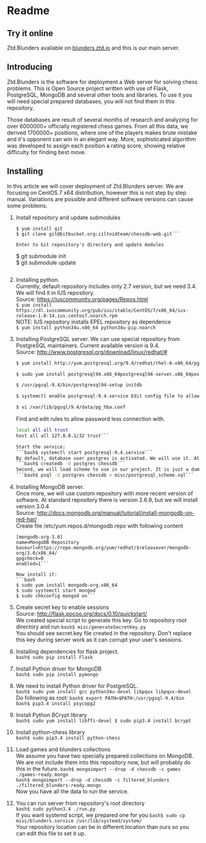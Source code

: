 # Readme

## Try it online
Ztd.Blunders available on [blunders.ztd.io](http://blunders.ztd.io) and this is our main server. 

## Introducing
Ztd.Blunders is the software for deployment a Web server for solving chess problems. This is Open Source project written with use of Flask, PostgreSQL, MongoDB and several other tools and libraries. To use it you will need special prepared databases, you will not find them in this repository.

Those databases are result of several months of research and analyzing for over 6000000+ officially registered chess games.  From all this data, we derived 1700000+ positions, where one of the players makes brute mistake and it's opponent can win in an elegant way. More, sophisticated algorithm was developed to assign each position a rating score, showing relative difficulty for finding best move.

## Installing
In this article we will cover deployment of Ztd.Blunders server. We are focusing on CentOS 7 x64 distribution, however this is not step by step manual. Variations are possible and different software versions can cause some problems.

1. Install repository and update submodules  
    ```
    $ yum install git  
    $ git clone git@bitbucket.org:ziltoidteam/chessdb-web.git```

    Enter to Git repository's directory and update modules  
    ```
    $ git submodule init  
    $ git submodule update
    ```

2. Installing python.  
    Currently, default repository includes only 2.7 version, but we need 3.4. We will find it in IUS repository.  
    Source: https://iuscommunity.org/pages/Repos.html  
    ```$ yum install https://dl.iuscommunity.org/pub/ius/stable/CentOS/7/x86_64/ius-release-1.0-14.ius.centos7.noarch.rpm```  
    NOTE: IUS repository installs EPEL repository as dependence  
    ```$ yum install python34u.x86_64 python34u-pip.noarch```

3. Installing PostgreSQL server.
    We can use special repository from PostgreSQL maintainers. Current available version is 9.4.  
    Source: http://www.postgresql.org/download/linux/redhat/#  
    ```bash
    $ yum install http://yum.postgresql.org/9.4/redhat/rhel-6-x86_64/pgdg-redhat94-9.4-1.noarch.rpm
    ```  
    ```bash
    $ sudo yum install postgresql94.x86_64postgresql94-server.x86_64postgresql94-devel.x86_64  
    ```  
    ```bash
    $ /usr/pgsql-9.4/bin/postgresql94-setup initdb  
    ```  
    ```bash
    $ systemctl enable postgresql-9.4.service Edit config file to allow local login.
    ```  
    ```bash  
    $ vi /var/lib/pgsql/9.4/data/pg_hba.conf
    ```

    Find and edit rules to allow password less connection with.
    ```bash
    local all all trust  
    host all all 127.0.0.1/32 trust```

    Start the service:
    ```bash$ systemctl start postgresql-9.4.service```  
    By default, database user postgres is activated. We will use it. At first, create empty database chessdb
    ```bash$ createdb -U postgres chessdb```  
    Second, we will load scheme to use in our project. It is just a dump stored in our repository.
    ```bash$ psql -U postgres chessdb < misc/postgresql_scheme.sql```  

4. Installing MongoDB server.   
    Once more, we will use custom repository with more recent version of software. At standard repository there is version 2.6.9, but we will install version 3.0.4  
    Source: http://docs.mongodb.org/manual/tutorial/install-mongodb-on-red-hat/  
    Create file /etc/yum.repos.d/mongodb.repo with following content
    ```
    [mongodb-org-3.0]
    name=MongoDB Repository
    baseurl=https://repo.mongodb.org/yum/redhat/$releasever/mongodb-org/3.0/x86_64/
    gpgcheck=0
    enabled=1```

    Now install it:
    ```bash
    $ sudo yum install mongodb-org.x86_64
    $ sudo systemctl start mongod
    $ sudo chkconfig mongod on```

5. Create secret key to enable sessions  
    Source: http://flask.pocoo.org/docs/0.10/quickstart/  
    We created special script to generate this key. Go to repository root directory and run
        ```bash$ misc/generateSecretKey.py```  
    You should see secret.key file created in the repository. Don't replace this key during server work as it can corrupt your user's sessions.

6. Installing dependencies for flask project.  
    ```bash$ sudo pip install Flask```  

7. Install Python driver for MongoDB  
    ```bash$ sudo pip install pymongo```  

8. We need to install Python driver for PostgreSQL.  
    ```bash$ sudo yum install gcc python34u-devel libpqxx libpqxx-devel```  
    Do following as root: 
    ```bash$ export PATH=$PATH:/usr/pgsql-9.4/bin```  
    ```bash$ pip3.4 install psycopg2```  

9. Install Python BCrypt library  
    ```bash$ sudo yum install libffi-devel $ sudo pip3.4 install bcrypt```  

10. Install python-chess library  
    ```bash$ sudo pip3.4 install python-chess```  

11. Load games and blunders collections  
    We assume you have two specially prepared collections on MongoDB. We are not include them into this repository now, but will probably do this in the future.
    ```bash$ mongoimport --drop -d chessdb -c games ./games-ready.mongo```  
    ```bash$ mongoimport --drop -d chessdb -c filtered_blunders ./filtered_blunders-ready.mongo```  
    Now you have all the data to run the service.

12. You can run server from repository's root directory  
    ```bash$ sudo python3.4 ./run.py```  
    If you want systemd script, we prepared one for you
    ```bash$ sudo cp misc/blunders.service /usr/lib/systemd/system/```  
    Your repository location can be in different location than ours so you can edit this file to set it up.
